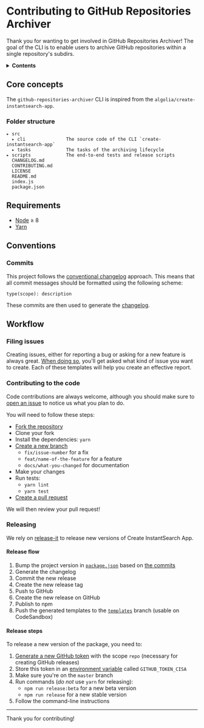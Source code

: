 # Contributing to GitHub Repositories Archiver

Thank you for wanting to get involved in GitHub Repositories Archiver! The goal of the CLI is to enable users to archive GitHub repositories within a single repository's subdirs.

<details>
  <summary><strong>Contents</strong></summary>

<!-- START doctoc generated TOC please keep comment here to allow auto update -->
<!-- DON'T EDIT THIS SECTION, INSTEAD RE-RUN doctoc TO UPDATE -->

- [Core concepts](#core-concepts)
  - [Folder structure](#folder-structure)
- [Requirements](#requirements)
- [Conventions](#conventions)
  - [Commits](#commits)
- [Workflow](#workflow)
  - [Filing issues](#filing-issues)
  - [Contributing to the code](#contributing-to-the-code)
  - [Releasing](#releasing)

<!-- END doctoc generated TOC please keep comment here to allow auto update -->

</details>

## Core concepts

The `github-repositories-archiver` CLI is inspired from the `algolia/create-instantsearch-app`.

### Folder structure

```
▸ src
  ▸ cli               The source code of the CLI `create-instantsearch-app`
  ▸ tasks             The tasks of the archiving lifecycle
▸ scripts             The end-to-end tests and release scripts
  CHANGELOG.md
  CONTRIBUTING.md
  LICENSE
  README.md
  index.js
  package.json
```

## Requirements

- [Node](https://nodejs.org) ≥ 8
- [Yarn](https://yarnpkg.com)

## Conventions

### Commits

This project follows the [conventional changelog](https://conventionalcommits.org/) approach. This means that all commit messages should be formatted using the following scheme:

```
type(scope): description
```

These commits are then used to generate the [changelog](CHANGELOG.md).

## Workflow

### Filing issues

Creating issues, either for reporting a bug or asking for a new feature is always great. [When doing so](https://github.com/algolia/github-repositories-archiver/issues/new/choose), you'll get asked what kind of issue you want to create. Each of these templates will help you create an effective report.

### Contributing to the code

Code contributions are always welcome, although you should make sure to [open an issue](https://github.com/algolia/github-repositories-archiver/issues/new/choose) to notice us what you plan to do.

You will need to follow these steps:

- [Fork the repository](https://help.github.com/articles/fork-a-repo/)
- Clone your fork
- Install the dependencies: `yarn`
- [Create a new branch](https://help.github.com/articles/creating-and-deleting-branches-within-your-repository/#creating-a-branch)
  - `fix/issue-number` for a fix
  - `feat/name-of-the-feature` for a feature
  - `docs/what-you-changed` for documentation
- Make your changes
- Run tests:
  - `yarn lint`
  - `yarn test`
- [Create a pull request](https://help.github.com/articles/creating-a-pull-request/)

We will then review your pull request!

### Releasing

We rely on [release-it](https://github.com/webpro/release-it) to release new versions of Create InstantSearch App.

#### Release flow

1.  Bump the project version in [`package.json`](package.json) based on [the commits](#conventions)
1.  Generate the changelog
1.  Commit the new release
1.  Create the new release tag
1.  Push to GitHub
1.  Create the new release on GitHub
1.  Publish to npm
1.  Push the generated templates to the [`templates`](https://github.com/algolia/create-instantsearch-app/tree/templates) branch (usable on CodeSandbox)

#### Release steps

To release a new version of the package, you need to:

1.  [Generate a new GitHub token](https://github.com/settings/tokens/new) with the scope `repo` (necessary for creating GitHub releases)
1.  Store this token in an [environment variable](https://en.wikipedia.org/wiki/Environment_variable) called `GITHUB_TOKEN_CISA`
1.  Make sure you're on the `master` branch
1.  Run commands (_do not_ use `yarn` for releasing):
    - `npm run release:beta` for a new beta version
    - `npm run release` for a new stable version
1.  Follow the command-line instructions

---

Thank you for contributing!

